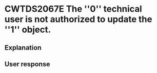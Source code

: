 # CWTDS2067E The ''0'' technical user is not authorized to update the ''1'' object.

## Explanation

## User response